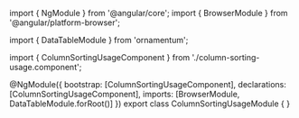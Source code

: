 import { NgModule } from '@angular/core';
import { BrowserModule } from '@angular/platform-browser';
  
import { DataTableModule } from 'ornamentum';
  
import { ColumnSortingUsageComponent } from './column-sorting-usage.component';

@NgModule({
 bootstrap: [ColumnSortingUsageComponent],
 declarations: [ColumnSortingUsageComponent],
 imports: [BrowserModule, DataTableModule.forRoot()]
})
export class ColumnSortingUsageModule {
}
